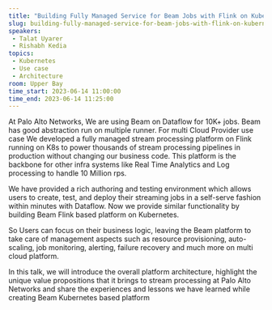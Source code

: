 ```yaml
---
title: "Building Fully Managed Service for Beam Jobs with Flink on Kubernetes"
slug: building-fully-managed-service-for-beam-jobs-with-flink-on-kubernetes
speakers:
 - Talat Uyarer
 - Rishabh Kedia
topics:
 - Kubernetes
 - Use case
 - Architecture
room: Upper Bay
time_start: 2023-06-14 11:00:00
time_end: 2023-06-14 11:25:00
---
```


At Palo Alto Networks, We are using Beam on Dataflow for 10K+ jobs. Beam has good abstraction run on multiple runner. For multi Cloud Provider use case We developed a fully managed stream processing platform on Flink running on K8s to power thousands of stream processing pipelines in production without changing our business code. This platform is the backbone for other infra systems like Real Time Analytics and Log processing to handle 10 Million rps.
 
 
 
 We have provided a rich authoring and testing environment which allows users to create, test, and deploy their streaming jobs in a self-serve fashion within minutes with Dataflow. Now we provide similar functionality by building Beam Flink based platform on Kubernetes.
 
 
 
 So Users can focus on their business logic, leaving the Beam platform to take care of management aspects such as resource provisioning, auto-scaling, job monitoring, alerting, failure recovery and much more on multi cloud platform.
 
 
 
 In this talk, we will introduce the overall platform architecture, highlight the unique value propositions that it brings to stream processing at Palo Alto Networks and share the experiences and lessons we have learned while creating Beam Kubernetes based platform